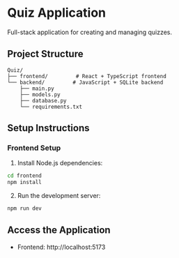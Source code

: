 # Quiz Application

Full-stack application for creating and managing quizzes.

## Project Structure
```
Quiz/
├── frontend/         # React + TypeScript frontend
└── backend/         # JavaScript + SQLite backend
    ├── main.py
    ├── models.py
    ├── database.py
    └── requirements.txt
```

## Setup Instructions


### Frontend Setup
1. Install Node.js dependencies:
```bash
cd frontend
npm install
```
2. Run the development server:
```bash
npm run dev
```

## Access the Application
- Frontend: http://localhost:5173
